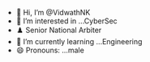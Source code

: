 - 👋 Hi, I’m @VidwathNK
- 👀 I’m interested in ...CyberSec
- ♟️ Senior National Arbiter
- 🌱 I’m currently learning ...Engineering
- 😄 Pronouns: ...male


<!---
VidwathNK/VidwathNK is a ✨ special ✨ repository because its `README.md` (this file) appears on your GitHub profile.
You can click the Preview link to take a look at your changes.
--->
